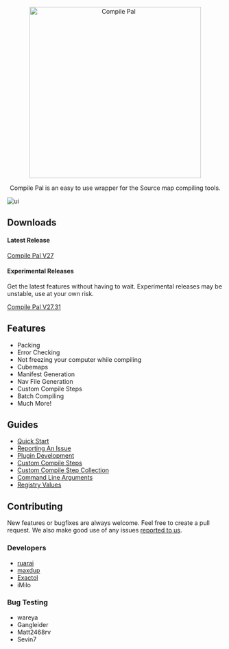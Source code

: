 <p align="center">
	<img
		alt="Compile Pal"
		src="http://i.imgur.com/jPEig83.png"
		width="400"
	/>
</p>

<p align="center">Compile Pal is an easy to use wrapper for the Source map compiling tools.</p>

![ui](https://i.imgur.com/DvAVPeR.png)

## Downloads

#### Latest Release

[Compile Pal V27](https://github.com/ruarai/CompilePal/releases/latest)

#### Experimental Releases

Get the latest features without having to wait. Experimental releases may be unstable, use at your own risk.

[Compile Pal V27.31](https://github.com/ruarai/CompilePal/releases/tag/v027.31)

## Features

* Packing
* Error Checking
* Not freezing your computer while compiling
* Cubemaps
* Manifest Generation
* Nav File Generation
* Custom Compile Steps
* Batch Compiling
* Much More!

## Guides

* [Quick Start](Guides/QuickStart.md)
* [Reporting An Issue](Guides/Issues.md)
* [Plugin Development](Guides/Plugins.md)
* [Custom Compile Steps](Guides/Custom.md)
* [Custom Compile Step Collection](Guides/CustomCollection.md)
* [Command Line Arguments](Guides/CMDArgs.md)
* [Registry Values](Guides/Registry.md)

## Contributing

New features or bugfixes are always welcome. Feel free to create a pull request. We also make good use of any issues [reported to us](https://github.com/ruarai/CompilePal/issues).

### Developers

- [ruarai](https://github.com/ruarai)
- [maxdup](https://github.com/maxdup)
- [Exactol](https://github.com/Exactol)
- iMilo

### Bug Testing

- wareya
- Gangleider
- Matt2468rv
- Sevin7 
